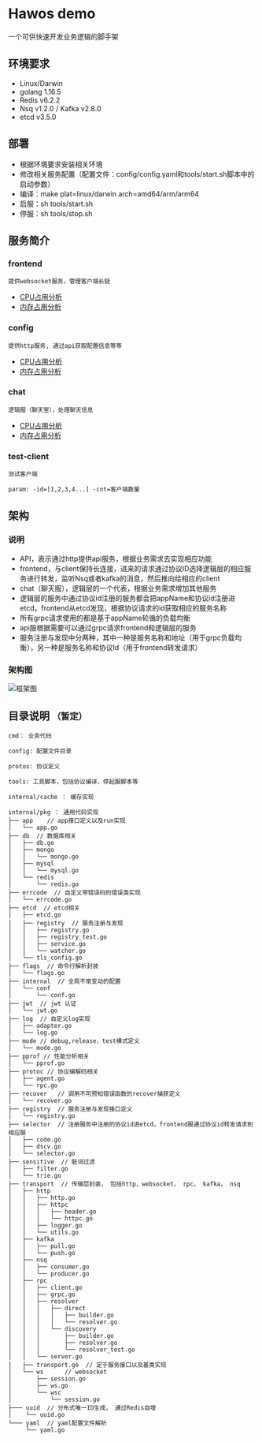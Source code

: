 # Hawos demo
一个可供快速开发业务逻辑的脚手架

## 环境要求
+ Linux/Darwin
+ golang 1.16.5
+ Redis v6.2.2
+ Nsq v1.2.0 / Kafka v2.8.0
+ etcd v3.5.0

## 部署
+ 根据环境要求安装相关环境
+ 修改相关服务配置（配置文件：config/config.yaml和tools/start.sh脚本中的启动参数）
+ 编译：make plat=linux/darwin arch=amd64/arm/arm64
+ 启服：sh tools/start.sh
+ 停服：sh tools/stop.sh

## 服务简介
### frontend
``提供websocket服务，管理客户端长链``
+ [CPU占用分析](https://sp.hawtech.cn/hawpic/images/svg/cpu_frontend.svg)
+ [内存占用分析](https://sp.hawtech.cn/hawpic/images/svg/mem_frontend.svg)

### config
``提供http服务, 通过api获取配置信息等等``
+ [CPU占用分析](https://sp.hawtech.cn/hawpic/images/svg/cpu_config.svg)
+ [内存占用分析](https://sp.hawtech.cn/hawpic/images/svg/mem_config.svg)

### chat
``逻辑服（聊天室），处理聊天信息``
+ [CPU占用分析](https://sp.hawtech.cn/hawpic/images/svg/cpu_chat.svg)
+ [内存占用分析](https://sp.hawtech.cn/hawpic/images/svg/mem_chat.svg)

### test-client
``测试客户端``

``param: -id=[1,2,3,4...] -cnt=客户端数量``

## 架构
### 说明
+ API，表示通过http提供api服务，根据业务需求去实现相应功能
+ frontend，与client保持长连接，进来的请求通过协议ID选择逻辑层的相应服务进行转发，监听Nsq或者kafka的消息，然后推向给相应的client
+ chat（聊天服），逻辑层的一个代表，根据业务需求增加其他服务
+ 逻辑层的服务中通过协议id注册的服务都会把appName和协议id注册进etcd，frontend从etcd发现，根据协议请求的id获取相应的服务名称
+ 所有grpc请求使用的都是基于appName轮循的负载均衡
+ api服根据需要可以通过grpc请求frontend和逻辑层的服务
+ 服务注册与发现中分两种，其中一种是服务名称和地址（用于grpc负载均衡），另一种是服务名称和协议Id（用于frontend转发请求）

### 架构图
![框架图](doc/static/frame.png)

## 目录说明 ``（暂定）``
```
cmd： 业务代码

config: 配置文件目录

protos: 协议定义

tools: 工具脚本，包括协议编译，停起服脚本等

internal/cache ： 缓存实现

internal/pkg ： 通用代码实现
├── app    // app接口定义以及run实现
│   └── app.go  
├── db  // 数据库相关
│   ├── db.go
│   ├── mongo
│   │   └── mongo.go
│   ├── mysql
│   │   └── mysql.go
│   └── redis
│       └── redis.go
├── errcode  // 自定义带错误码的错误类实现
│   └── errcode.go
├── etcd  // etcd相关
│   ├── etcd.go
│   ├── registry  // 服务注册与发现
│   │   ├── registry.go
│   │   ├── registry_test.go
│   │   ├── service.go
│   │   └── watcher.go
│   └── tls_config.go
├── flags  // 命令行解析封装
│   └── flags.go
├── internal  // 全局不常变动的配置
│   └── conf
│       └── conf.go
├── jwt  // jwt 认证
│   └── jwt.go
├── log  // 自定义log实现
│   ├── adapter.go
│   └── log.go
├── mode // debug,release，test模式定义
│   └── mode.go
├── pprof // 性能分析相关
│   └── pprof.go
├── protoc // 协议编解码相关
│   ├── agent.go
│   └── rpc.go
├── recover   // 调用不可预知错误函数的recover捕获定义 
│   └── recover.go
├── registry  // 服务注册与发现接口定义
│   └── registry.go
├── selector  // 注册服务中注册的协议id进etcd，frontend服通过协议id转发请求到相应服
│   ├── code.go
│   ├── dscv.go
│   └── selector.go
├── sensitive  // 脏词过滤
│   ├── filter.go
│   └── trie.go
├── transport  // 传输层封装， 包括http，websocket， rpc， kafka， nsq
│   ├── http
│   │   ├── http.go
│   │   ├── httpc
│   │   │   ├── header.go
│   │   │   └── httpc.go
│   │   ├── logger.go
│   │   └── utils.go
│   ├── kafka
│   │   ├── pull.go
│   │   └── push.go
│   ├── nsq
│   │   ├── consumer.go
│   │   └── producer.go
│   ├── rpc
│   │   ├── client.go
│   │   ├── grpc.go
│   │   ├── resolver
│   │   │   ├── direct
│   │   │   │   ├── builder.go
│   │   │   │   └── resolver.go
│   │   │   └── discovery
│   │   │       ├── builder.go
│   │   │       ├── resolver.go
│   │   │       └── resolver_test.go
│   │   └── server.go
│   ├── transport.go  // 定于服务接口以及基类实现
│   └── ws      // websocket
│       ├── session.go
│       ├── ws.go
│       └── wsc
│           └── session.go
├─── uuid  // 分布式唯一ID生成， 通过Redis自增
│    └── uuid.go
└─── yaml  // yaml配置文件解析
     └── yaml.go
```